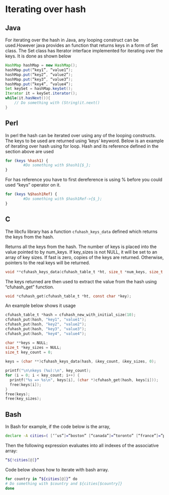 # Iterating over hash

## Java

For iterating over the hash in Java, any looping construct can be used.However java provides an function that returns keys in a form of Set class. The Set class has Iterator interface implemented for iterating over the keys. It is done as shown below

```java
HashMap hashMap = new HashMap();
hashMap.put(“key1”, “value1”);
hashMap.put(“key2”, “value2”);
hashMap.put(“key3”, “value3”);
hashMap.put(“key4”, “value4”);
Set keySet = hashMap.keySet();
Iterator it = keySet.iterator();
while(it.hasNext()){
	// Do something with (String)it.next()
}
```

## Perl
In perl the hash can be iterated over using any of the looping constructs. The keys to be used are returned using ’keys’ keyword.
Below is an example of iterating over hash using for loop. Hash and its reference defined in the section above are used

```perl
for (keys %hash1) {
        #Do something with $hash1{$_};
}
```

For has reference you have to first dereference is using % before you could used “keys” operator on it.

```perl
for (keys %$hash1Ref) {
        #Do something with $hash1Ref->{$_};
}
```

## C

The libcfu library has  a function ```cfuhash_keys_data``` defined which returns the keys from the hash.

Returns all the keys from the hash.  The number of keys is placed into the value pointed to by num_keys.  If key_sizes is not NULL,  it will be set to an array of key sizes.  If fast is zero, copies of the keys are returned.  Otherwise, pointers to the real keys will be returned.

```c
void **cfuhash_keys_data(cfuhash_table_t *ht, size_t *num_keys, size_t **key_sizes, int fast);
```

The keys returned are then used to extract the value from the hash using “cfuhash_get” function.

```c
void *cfuhash_get(cfuhash_table_t *ht, const char *key);
```

An example below shows it usage

```c
cfuhash_table_t *hash = cfuhash_new_with_initial_size(10);
cfuhash_put(hash, "key1", "value1");
cfuhash_put(hash, "key2", "value2");
cfuhash_put(hash, "key3", "value3");
cfuhash_put(hash, "key4", "value4");

char **keys = NULL;
size_t *key_sizes = NULL;
size_t key_count = 0;
  	
keys = (char **)cfuhash_keys_data(hash, &key_count, &key_sizes, 0);

printf("\n\nkeys (%u):\n", key_count);
for (i = 0; i < key_count; i++) {
  printf("%s => %s\n", keys[i], (char *)cfuhash_get(hash, keys[i]));
  free(keys[i]);
}
free(keys);
free(key_sizes);
```

## Bash

In Bash for example, if the code below is the array,

```bash
declare -A cities=( [‘’us”]=”boston” [“canada”]=”toronto” [“france”]=”paris” [“England”]=”london” )
```

Then the following expression evaluates into all indexes of the associative array:

```bash
“${!cities[@]}”
```

Code below shows how to iterate with bash array.

```bash
for country in “${cities[@]}” do
# Do something with $country and ${cities[$country]}
done
```
